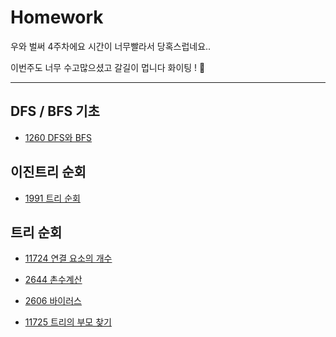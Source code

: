 # Homework
우와 벌써 4주차에요 시간이 너무빨라서 당혹스럽네요..

이번주도 너무 수고많으셨고 갈길이 멉니다 화이팅 ! 🥲


------------------------
## DFS / BFS 기초
- [1260 DFS와 BFS](https://www.acmicpc.net/problem/1260)


## 이진트리 순회
- [1991 트리 순회](https://www.acmicpc.net/problem/1991)

## 트리 순회
- [11724 연결 요소의 개수](https://www.acmicpc.net/problem/11724)


- [2644 촌수계산](https://www.acmicpc.net/problem/2644)

- [2606 바이러스](https://www.acmicpc.net/problem/2606)

- [11725 트리의 부모 찾기](https://www.acmicpc.net/problem/11725)